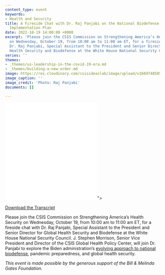 ```yaml
---
content_type: event
keywords:
- Health and Security
title: A Fireside Chat with Dr. Raj Panjabi on the National Biodefense Strategy and
  Implementation Plan
date: 2022-10-19 14:00:00 +0000
excerpt: 'Please join the CSIS Commission on Strengthening America’s Health Security
  on Wednesday, October 19, from 10:00 am to 11:00 am ET, for a fireside chat with
  Dr. Raj Panjabi, Special Assistant to the President and Senior Director for Global
  Health Security and Biodefense at the White House National Security Council. '
series: ''
themes:
- _themes/us-leadership-in-the-covid-19-era.md
- _themes/building-a-new-order.md
image: https://res.cloudinary.com/csisideaslab/image/upload/v1669748505/health-commission/MicrosoftTeams-image_1_wwqrz2.png
image_caption: ''
image_credit: 'Photo: Raj Panjabi'
documents: []

---
```

<div class="video-wrapper post-feature-video"> <iframe allow="autoplay; encrypted-media" allowfullscreen="" frameborder="0" src="<iframe width="560" height="315" src="https://www.youtube.com/embed/V4abtjKyLLQ" title="YouTube video player" frameborder="0" allow="accelerometer; autoplay; clipboard-write; encrypted-media; gyroscope; picture-in-picture" allowfullscreen></iframe>"></iframe> </div>

[Download the Transcript](https://csis-website-prod.s3.amazonaws.com/s3fs-public/event/ts221019_Panjabi_National_Biodefense.pdf?AEcPRL74ZjlWELVVsgBR7PK6ONuTQmOk)

Please join the CSIS Commission on Strengthening America’s Health Security on Wednesday, October 19, from 10:00 am to 11:00 am ET, for a fireside chat with Dr. Raj Panjabi, Special Assistant to the President and Senior Director for Global Health Security and Biodefense at the White House National Security Council. J. Stephen Morrison, Senior Vice President and Director of the CSIS Global Health Policy Center, will join Dr. Panjabi to explore the Biden administration’s [evolving approach to national biodefense](https://www.whitehouse.gov/wp-content/uploads/2022/10/National-Biodefense-Strategy-and-Implementation-Plan-Final.pdf), pandemic preparedness, and global health security.

_This event is made possible by the generous support of the Bill & Melinda Gates Foundation._